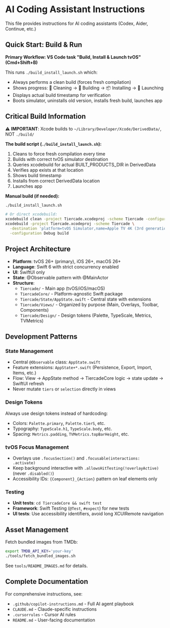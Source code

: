 # AI Coding Assistant Instructions

This file provides instructions for AI coding assistants (Codex, Aider, Continue, etc.)

## Quick Start: Build & Run

**Primary Workflow: VS Code task "Build, Install & Launch tvOS" (Cmd+Shift+B)**

This runs `./build_install_launch.sh` which:
- Always performs a clean build (forces fresh compilation)
- Shows progress: 🧹 Cleaning → 🔨 Building → 📦 Installing → 🚀 Launching
- Displays actual build timestamp for verification
- Boots simulator, uninstalls old version, installs fresh build, launches app

## Critical Build Information

⚠️ **IMPORTANT**: Xcode builds to `~/Library/Developer/Xcode/DerivedData/`, NOT `./build/`

**The build script (`./build_install_launch.sh`):**
1. Cleans to force fresh compilation every time
2. Builds with correct tvOS simulator destination
3. Queries xcodebuild for actual BUILT_PRODUCTS_DIR in DerivedData
4. Verifies app exists at that location
5. Shows build timestamp
6. Installs from correct DerivedData location
7. Launches app

**Manual build (if needed):**
```bash
./build_install_launch.sh

# Or direct xcodebuild:
xcodebuild clean -project Tiercade.xcodeproj -scheme Tiercade -configuration Debug
xcodebuild -project Tiercade.xcodeproj -scheme Tiercade \
  -destination 'platform=tvOS Simulator,name=Apple TV 4K (3rd generation),OS=latest' \
  -configuration Debug build
```

## Project Architecture

- **Platform**: tvOS 26+ (primary), iOS 26+, macOS 26+
- **Language**: Swift 6 with strict concurrency enabled
- **UI**: SwiftUI only
- **State**: @Observable pattern with @MainActor
- **Structure**:
  - `Tiercade/` - Main app (tvOS/iOS/macOS)
  - `TiercadeCore/` - Platform-agnostic Swift package
  - `Tiercade/State/AppState.swift` - Central state with extensions
  - `Tiercade/Views/` - Organized by purpose (Main, Overlays, Toolbar, Components)
  - `Tiercade/Design/` - Design tokens (Palette, TypeScale, Metrics, TVMetrics)

## Development Patterns

### State Management
- Central `@Observable` class: `AppState.swift`
- Feature extensions: `AppState+*.swift` (Persistence, Export, Import, Items, etc.)
- Flow: View → AppState method → TiercadeCore logic → state update → SwiftUI refresh
- Never mutate `tiers` or `selection` directly in views

### Design Tokens
Always use design tokens instead of hardcoding:
- Colors: `Palette.primary`, `Palette.tierS`, etc.
- Typography: `TypeScale.h1`, `TypeScale.body`, etc.
- Spacing: `Metrics.padding`, `TVMetrics.topBarHeight`, etc.

### tvOS Focus Management
- Overlays use `.focusSection()` and `.focusable(interactions: .activate)`
- Keep background interactive with `.allowsHitTesting(!overlayActive)` (never `.disabled()`)
- Accessibility IDs: `{Component}_{Action}` pattern on leaf elements only

### Testing
- **Unit tests**: `cd TiercadeCore && swift test`
- **Framework**: Swift Testing (`@Test`, `#expect`) for new tests
- **UI tests**: Use accessibility identifiers, avoid long XCUIRemote navigation

## Asset Management

Fetch bundled images from TMDb:
```bash
export TMDB_API_KEY='your-key'
./tools/fetch_bundled_images.sh
```

See `tools/README_IMAGES.md` for details.

## Complete Documentation

For comprehensive instructions, see:
- `.github/copilot-instructions.md` - Full AI agent playbook
- `CLAUDE.md` - Claude-specific instructions
- `.cursorrules` - Cursor AI rules
- `README.md` - User-facing documentation
